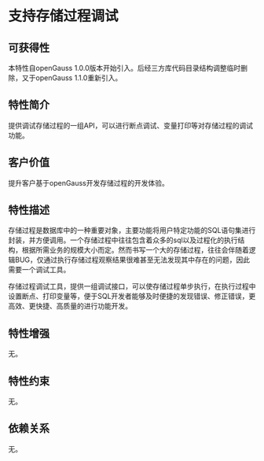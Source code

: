 # 支持存储过程调试<a name="ZH-CN_TOPIC_0000001105395258"></a>

## 可获得性<a name="section1076382216287"></a>

本特性自openGauss 1.0.0版本开始引入。后经三方库代码目录结构调整临时删除，又于openGauss 1.1.0重新引入。

## 特性简介<a name="section732915401281"></a>

提供调试存储过程的一组API，可以进行断点调试、变量打印等对存储过程的调试功能。

## 客户价值<a name="section103921852122817"></a>

提升客户基于openGauss开发存储过程的开发体验。

## 特性描述<a name="section811017719290"></a>

存储过程是数据库中的一种重要对象，主要功能将用户特定功能的SQL语句集进行封装，并方便调用。一个存储过程中往往包含着众多的sql以及过程化的执行结构，根据所需业务的规模大小而定。然而书写一个大的存储过程，往往会伴随着逻辑BUG，仅通过执行存储过程观察结果很难甚至无法发现其中存在的问题，因此需要一个调试工具。

存储过程调试工具，提供一组调试接口，可以使存储过程单步执行，在执行过程中设置断点、打印变量等，便于SQL开发者能够及时便捷的发现错误、修正错误，更高效、更快捷、高质量的进行功能开发。

## 特性增强<a name="section1359382119297"></a>

无。

## 特性约束<a name="section13355203802911"></a>

无。

## 依赖关系<a name="section101449415302"></a>

无。

